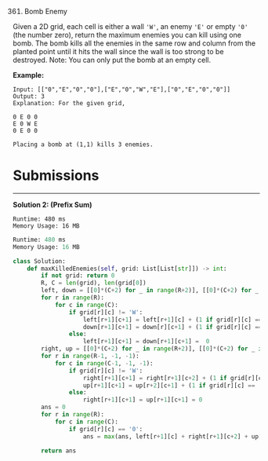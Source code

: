 361. Bomb Enemy

Given a 2D grid, each cell is either a wall `'W'`, an enemy `'E'` or empty `'0'` (the number zero), return the maximum enemies you can kill using one bomb.
The bomb kills all the enemies in the same row and column from the planted point until it hits the wall since the wall is too strong to be destroyed.
Note: You can only put the bomb at an empty cell.

**Example:**
```
Input: [["0","E","0","0"],["E","0","W","E"],["0","E","0","0"]]
Output: 3 
Explanation: For the given grid,

0 E 0 0 
E 0 W E 
0 E 0 0

Placing a bomb at (1,1) kills 3 enemies.
```

# Submissions
---
**Solution 2: (Prefix Sum)**
```
Runtime: 480 ms
Memory Usage: 16 MB
```
```python
Runtime: 480 ms
Memory Usage: 16 MB
```
```python
class Solution:
    def maxKilledEnemies(self, grid: List[List[str]]) -> int:
        if not grid: return 0
        R, C = len(grid), len(grid[0])
        left, down = [[0]*(C+2) for _ in range(R+2)], [[0]*(C+2) for _ in range(R+1)]
        for r in range(R):
            for c in range(C):
                if grid[r][c] != 'W':
                    left[r+1][c+1] = left[r+1][c] + (1 if grid[r][c] == 'E' else 0)
                    down[r+1][c+1] = down[r][c+1] + (1 if grid[r][c] == 'E' else 0)
                else:
                    left[r+1][c+1] = down[r+1][c+1] =  0
        right, up = [[0]*(C+2) for _ in range(R+2)], [[0]*(C+2) for _ in range(R+2)]
        for r in range(R-1, -1, -1):
            for c in range(C-1, -1, -1):
                if grid[r][c] != 'W':
                    right[r+1][c+1] = right[r+1][c+2] + (1 if grid[r][c] == 'E' else 0)
                    up[r+1][c+1] = up[r+2][c+1] + (1 if grid[r][c] == 'E' else 0)
                else:
                    right[r+1][c+1] = up[r+1][c+1] = 0
        ans = 0
        for r in range(R):
            for c in range(C):
                if grid[r][c] == '0':
                    ans = max(ans, left[r+1][c] + right[r+1][c+2] + up[r+2][c+1] + down[r][c+1])
        
        return ans
        
                    
                    
```